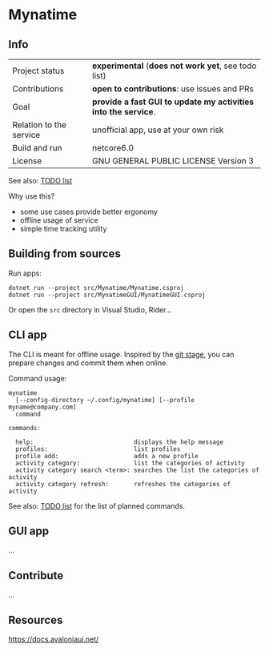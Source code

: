
Mynatime
====================

Info
-------------

|||
|--|--|
| Project status          | **experimental** (**does not work yet**, see todo list)     |
| Contributions           | **open to contributions**: use issues and PRs     |
| Goal                    | **provide a fast GUI to update my activities into the service**.     |
| Relation to the service | unofficial app, use at your own risk    |
| Build and run           | netcore6.0    |
| License | GNU GENERAL PUBLIC LICENSE Version 3  |

See also: [TODO list](TODO.md)

Why use this?

- some use cases provide better ergonomy
- offline usage of service
- simple time tracking utility


Building from sources
-------------

Run apps:

```
dotnet run --project src/Mynatime/Mynatime.csproj
dotnet run --project src/MynatimeGUI/MynatimeGUI.csproj
```

Or open the `src` directory in Visual Studio, Rider...


CLI app
-------------

The CLI is meant for offline usage. Inspired by the [git stage](https://git-scm.com/book/en/v2/Git-Basics-Recording-Changes-to-the-Repository), you can prepare changes and commit them when online. 

Command usage:

```
mynatime 
  [--config-directory ~/.config/mynatime] [--profile myname@company.com]
  command

commands:

  help:                            displays the help message
  profiles:                        list profiles
  profile add:                     adds a new profile
  activity category:               list the categories of activity
  activity category search <term>: searches the list the categories of activity
  activity category refresh:       refreshes the categories of activity
```

See also: [TODO list](TODO.md) for the list of planned commands. 


GUI app
-------------

...



Contribute
-------------

...


Resources
-------------

https://docs.avaloniaui.net/  







